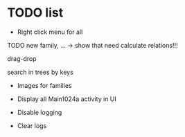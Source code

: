 # TODO list

* Right click menu for all

TODO new family, ... -> show that need calculate relations!!!

  drag-drop
  
  search in trees by keys
  
  * Images for families

* Display all Main1024a activity in UI
* Disable logging
* Clear logs